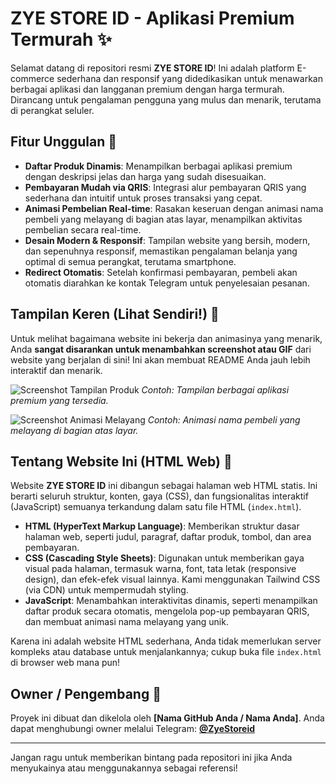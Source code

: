 # ZYE STORE ID - Aplikasi Premium Termurah ✨

Selamat datang di repositori resmi **ZYE STORE ID**! Ini adalah platform E-commerce sederhana dan responsif yang didedikasikan untuk menawarkan berbagai aplikasi dan langganan premium dengan harga termurah. Dirancang untuk pengalaman pengguna yang mulus dan menarik, terutama di perangkat seluler.

## Fitur Unggulan 🚀

* **Daftar Produk Dinamis**: Menampilkan berbagai aplikasi premium dengan deskripsi jelas dan harga yang sudah disesuaikan.
* **Pembayaran Mudah via QRIS**: Integrasi alur pembayaran QRIS yang sederhana dan intuitif untuk proses transaksi yang cepat.
* **Animasi Pembelian Real-time**: Rasakan keseruan dengan animasi nama pembeli yang melayang di bagian atas layar, menampilkan aktivitas pembelian secara real-time.
* **Desain Modern & Responsif**: Tampilan website yang bersih, modern, dan sepenuhnya responsif, memastikan pengalaman belanja yang optimal di semua perangkat, terutama smartphone.
* **Redirect Otomatis**: Setelah konfirmasi pembayaran, pembeli akan otomatis diarahkan ke kontak Telegram untuk penyelesaian pesanan.

## Tampilan Keren (Lihat Sendiri!) 🌟

Untuk melihat bagaimana website ini bekerja dan animasinya yang menarik, Anda **sangat disarankan untuk menambahkan screenshot atau GIF** dari website yang berjalan di sini! Ini akan membuat README Anda jauh lebih interaktif dan menarik.

![Screenshot Tampilan Produk](https://via.placeholder.com/600x400?text=Tambahkan+Screenshot+Produk+Anda+Di+Sini)
*Contoh: Tampilan berbagai aplikasi premium yang tersedia.*

![Screenshot Animasi Melayang](https://via.placeholder.com/600x400?text=Tambahkan+Screenshot+Animasi+Melayang+Di+Sini)
*Contoh: Animasi nama pembeli yang melayang di bagian atas layar.*

## Tentang Website Ini (HTML Web) 📄

Website **ZYE STORE ID** ini dibangun sebagai halaman web HTML statis. Ini berarti seluruh struktur, konten, gaya (CSS), dan fungsionalitas interaktif (JavaScript) semuanya terkandung dalam satu file HTML (`index.html`).

* **HTML (HyperText Markup Language)**: Memberikan struktur dasar halaman web, seperti judul, paragraf, daftar produk, tombol, dan area pembayaran.
* **CSS (Cascading Style Sheets)**: Digunakan untuk memberikan gaya visual pada halaman, termasuk warna, font, tata letak (responsive design), dan efek-efek visual lainnya. Kami menggunakan Tailwind CSS (via CDN) untuk mempermudah styling.
* **JavaScript**: Menambahkan interaktivitas dinamis, seperti menampilkan daftar produk secara otomatis, mengelola pop-up pembayaran QRIS, dan membuat animasi nama melayang yang unik.

Karena ini adalah website HTML sederhana, Anda tidak memerlukan server kompleks atau database untuk menjalankannya; cukup buka file `index.html` di browser web mana pun!

## Owner / Pengembang 👤

Proyek ini dibuat dan dikelola oleh **[Nama GitHub Anda / Nama Anda]**.
Anda dapat menghubungi owner melalui Telegram: **[@ZyeStoreid](https://t.me/ZyeStoreid)**

---

Jangan ragu untuk memberikan bintang pada repositori ini jika Anda menyukainya atau menggunakannya sebagai referensi!
